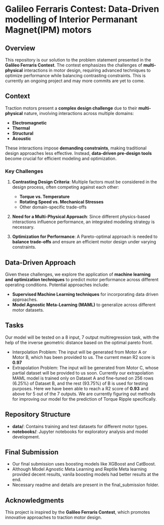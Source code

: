 # Galileo Ferraris Contest: Data-Driven modelling of Interior Permanant Magnet(IPM) motors

## Overview
This repository is our solution  to the problem statement presented in the **Galileo Ferraris Contest**. The contest emphasizes the challenges of **multi-physical** interactions in motor design, requiring advanced techniques to optimize performance while balancing contrasting constraints. This is currently an ongoing project and may more commits are yet to come.

## Context
Traction motors present a **complex design challenge** due to their **multi-physical** nature, involving interactions across multiple domains:
- **Electromagnetic**
- **Thermal**
- **Structural**
- **Acoustic**

These interactions impose **demanding constraints**, making traditional design approaches less effective. Instead, **data-driven pre-design tools** become crucial for efficient modeling and optimization.

### Key Challenges
1. **Contrasting Design Criteria**: Multiple factors must be considered in the design process, often competing against each other:
   - **Torque vs. Temperature**
   - **Rotating Speed vs. Mechanical Stresses**
   - Other domain-specific trade-offs

2. **Need for a Multi-Physical Approach**: Since different physics-based interactions influence performance, an integrated modeling strategy is necessary.

3. **Optimization for Performance**: A Pareto-optimal approach is needed to **balance trade-offs** and ensure an efficient motor design under varying constraints.

## Data-Driven Approach
Given these challenges, we explore the application of **machine learning and optimization techniques** to predict motor performance across different operating conditions. Potential approaches include:
- **Supervised Machine Learning techniques** for incorporating data driven approaches.
- **Model Agnostic Meta-Learning (MAML)** to generalize across different motor datasets.

## Tasks
Our model will be tested on a 8 input, 7 output multiregression task, with the help of the inverse geometric distance 
based on the optimal pareto front.
- Interpolation Problem: The input will be generated from Motor A or Motor B, which has been provided to us. The current mean R2 score is **0.97**
- Extrapolation Problem: The input will be generated from Motor C, whose partial dataset will be provided to us soon. Currently our extrapolation MAML model is trained only on Dataset A and fine-tuned on 256 rows (6.25%) of Dataset B, and the rest (93.75%) of B is used for testing purposes. Here we have been able to reach a R2 score of **0.93** and above for 5 out of the 7 outputs. We are currently figuring out methods for improving our model for the prediction of Torque Ripple specifically.

## Repository Structure
- **data/**: Contains training and test datasets for different motor types.
- **notebooks/**: Jupyter notebooks for exploratory analysis and model development.

## Final Submission
- Our final submission uses boosting models like XGBoost and CatBoost.
- Although Model Agnostic Meta Learning and Reptile Meta learning provided decent results, vanila boosting models had better results at the end.
- Necessary readme and details are present in the final_submission folder.
## Acknowledgments
This project is inspired by the **Galileo Ferraris Contest**, which promotes innovative approaches to traction motor design. 

